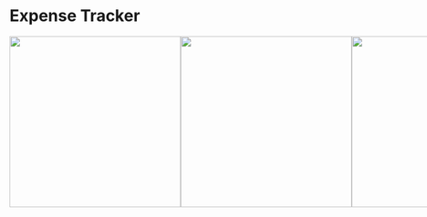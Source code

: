# Expense Tracker

<div style="display: flex; justify-content: space-between;">
  <img src="https://github.com/user-attachments/assets/dddb0139-8a93-4a3a-84a6-c33195d204ab" width="300" />
  <img src="https://github.com/user-attachments/assets/dddb0139-8a93-4a3a-84a6-c33195d204ab" width="300" />
  <img src="https://github.com/user-attachments/assets/dddb0139-8a93-4a3a-84a6-c33195d204ab" width="300" />
</div>

